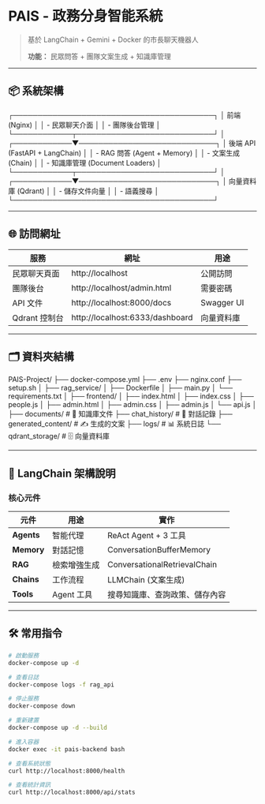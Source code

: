 # PAIS - 政務分身智能系統

> 基於 LangChain + Gemini + Docker 的市長聊天機器人
> 
> **功能：** 民眾問答 + 團隊文案生成 + 知識庫管理

---

## 📦 系統架構
┌─────────────────────────────────────────┐
│  前端 (Nginx)                            │
│  - 民眾聊天介面                          │
│  - 團隊後台管理                          │
└────────────┬────────────────────────────┘
             │
┌────────────▼────────────────────────────┐
│  後端 API (FastAPI + LangChain)          │
│  - RAG 問答 (Agent + Memory)            │
│  - 文案生成 (Chain)                      │
│  - 知識庫管理 (Document Loaders)        │
└────────────┬────────────────────────────┘
             │
┌────────────▼────────────────────────────┐
│  向量資料庫 (Qdrant)                     │
│  - 儲存文件向量                          │
│  - 語義搜尋                              │
└─────────────────────────────────────────┘

---

## 🌐 訪問網址
| 服務 | 網址 | 用途 |
|------|------|------|
| 民眾聊天頁面 | http://localhost | 公開訪問 |
| 團隊後台 | http://localhost/admin.html | 需要密碼 |
| API 文件 | http://localhost:8000/docs | Swagger UI |
| Qdrant 控制台 | http://localhost:6333/dashboard | 向量資料庫 |

---

## 🗂️ 資料夾結構
PAIS-Project/
├── docker-compose.yml
├── .env
├── nginx.conf
├── setup.sh
│
├── rag_service/
│   ├── Dockerfile
│   ├── main.py
│   └── requirements.txt
│
├── frontend/
│   ├── index.html
│   ├── index.css
│   ├── people.js
│   ├── admin.html
│   ├── admin.css
│   ├── admin.js
│   └── api.js
│
├── documents/          # 📁 知識庫文件
├── chat_history/       # 💬 對話記錄
├── generated_content/  # ✍️ 生成的文案
├── logs/              # 📊 系統日誌
└── qdrant_storage/    # 🗄️ 向量資料庫

---

## 🔧 LangChain 架構說明
### 核心元件

| 元件 | 用途 | 實作 |
|------|------|------|
| **Agents** | 智能代理 | ReAct Agent + 3 工具 |
| **Memory** | 對話記憶 | ConversationBufferMemory |
| **RAG** | 檢索增強生成 | ConversationalRetrievalChain |
| **Chains** | 工作流程 | LLMChain (文案生成) |
| **Tools** | Agent 工具 | 搜尋知識庫、查詢政策、儲存內容 |

---

## 🛠️ 常用指令
```bash
# 啟動服務
docker-compose up -d

# 查看日誌
docker-compose logs -f rag_api

# 停止服務
docker-compose down

# 重新建置
docker-compose up -d --build

# 進入容器
docker exec -it pais-backend bash

# 查看系統狀態
curl http://localhost:8000/health

# 查看統計資訊
curl http://localhost:8000/api/stats